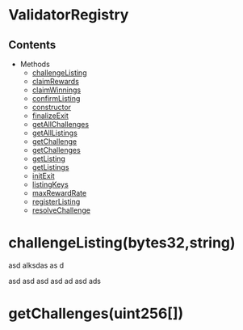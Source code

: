 # ValidatorRegistry

## Contents


 - Methods
     - [challengeListing](challengeListing-bytes32-string)
     - [claimRewards](claimRewards-bytes32)
     - [claimWinnings](claimWinnings-uint256)
     - [confirmListing](confirmListing-bytes32)
     - [constructor](constructo)
     - [finalizeExit](finalizeExit-bytes32)
     - [getAllChallenges](getAllChallenges-)
     - [getAllListings](getAllListings-)
     - [getChallenge](getChallenge--uint256)
     - [getChallenges](getChallenges-uint256-)
     - [getListing](getListing-bytes32)
     - [getListings](getListings-bytes32--)
     - [initExit](initExit-bytes32)
     - [listingKeys](listingKeys-)
     - [maxRewardRate](maxRewardRate-)
     - [registerListing](registerListing-bytes32-uint256,int256,string)
     - [resolveChallenge](resolveChallenge-bytes32)


# challengeListing(bytes32,string)
asd
alksdas
as
d

asd
asd
asd
asd
ad
asd
ads

# getChallenges(uint256[])
